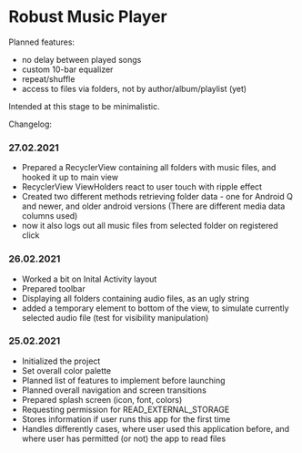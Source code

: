 # Robust Music Player

Planned features:
- no delay between played songs
- custom 10-bar equalizer
- repeat/shuffle
- access to files via folders, not by author/album/playlist (yet)

Intended at this stage to be minimalistic.

Changelog:

### 27.02.2021
- Prepared a RecyclerView containing all folders with music files, and hooked it up to main view
- RecyclerView ViewHolders react to user touch with ripple effect
- Created two different methods retrieving folder data - one for Android Q and newer, and older android versions (There are different media data columns used)
- now it also logs out all music files from selected folder on registered click

### 26.02.2021
- Worked a bit on Inital Activity layout
- Prepared toolbar
- Displaying all folders containing audio files, as an ugly string
- added a temporary element to bottom of the view, to simulate currently selected audio file (test for visibility manipulation)

### 25.02.2021
- Initialized the project
- Set overall color palette
- Planned list of features to implement before launching
- Planned overall navigation and screen transitions
- Prepared splash screen (icon, font, colors)
- Requesting permission for READ_EXTERNAL_STORAGE
- Stores information if user runs this app for the first time
- Handles differently cases, where user used this application before, and where user has permitted (or not) the app to read files